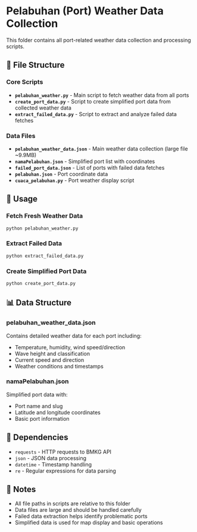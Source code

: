 # Pelabuhan (Port) Weather Data Collection

This folder contains all port-related weather data collection and processing scripts.

## 📁 File Structure

### Core Scripts
- **`pelabuhan_weather.py`** - Main script to fetch weather data from all ports
- **`create_port_data.py`** - Script to create simplified port data from collected weather data
- **`extract_failed_data.py`** - Script to extract and analyze failed data fetches

### Data Files
- **`pelabuhan_weather_data.json`** - Main weather data collection (large file ~9.9MB)
- **`namaPelabuhan.json`** - Simplified port list with coordinates
- **`failed_port_data.json`** - List of ports with failed data fetches
- **`pelabuhan.json`** - Port coordinate data
- **`cuaca_pelabuhan.py`** - Port weather display script

## 🚀 Usage

### Fetch Fresh Weather Data
```bash
python pelabuhan_weather.py
```

### Extract Failed Data
```bash
python extract_failed_data.py
```

### Create Simplified Port Data
```bash
python create_port_data.py
```

## 📊 Data Structure

### pelabuhan_weather_data.json
Contains detailed weather data for each port including:
- Temperature, humidity, wind speed/direction
- Wave height and classification
- Current speed and direction
- Weather conditions and timestamps

### namaPelabuhan.json
Simplified port data with:
- Port name and slug
- Latitude and longitude coordinates
- Basic port information

## 🔗 Dependencies
- `requests` - HTTP requests to BMKG API
- `json` - JSON data processing
- `datetime` - Timestamp handling
- `re` - Regular expressions for data parsing

## 📝 Notes
- All file paths in scripts are relative to this folder
- Data files are large and should be handled carefully
- Failed data extraction helps identify problematic ports
- Simplified data is used for map display and basic operations 